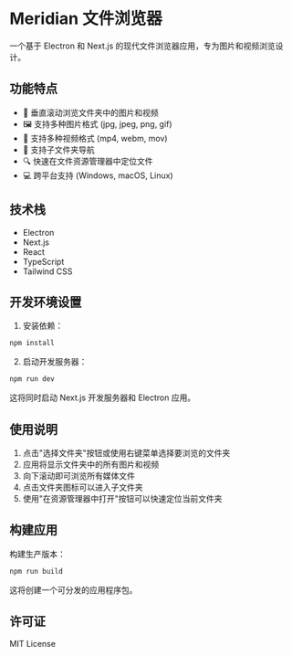 # Meridian 文件浏览器

一个基于 Electron 和 Next.js 的现代文件浏览器应用，专为图片和视频浏览设计。

## 功能特点

- 📁 垂直滚动浏览文件夹中的图片和视频
- 🖼️ 支持多种图片格式 (jpg, jpeg, png, gif)
- 🎥 支持多种视频格式 (mp4, webm, mov)
- 📂 支持子文件夹导航
- 🔍 快速在文件资源管理器中定位文件
- 💻 跨平台支持 (Windows, macOS, Linux)

## 技术栈

- Electron
- Next.js
- React
- TypeScript
- Tailwind CSS

## 开发环境设置

1. 安装依赖：
```bash
npm install
```

2. 启动开发服务器：
```bash
npm run dev
```

这将同时启动 Next.js 开发服务器和 Electron 应用。

## 使用说明

1. 点击"选择文件夹"按钮或使用右键菜单选择要浏览的文件夹
2. 应用将显示文件夹中的所有图片和视频
3. 向下滚动即可浏览所有媒体文件
4. 点击文件夹图标可以进入子文件夹
5. 使用"在资源管理器中打开"按钮可以快速定位当前文件夹

## 构建应用

构建生产版本：
```bash
npm run build
```

这将创建一个可分发的应用程序包。

## 许可证

MIT License
